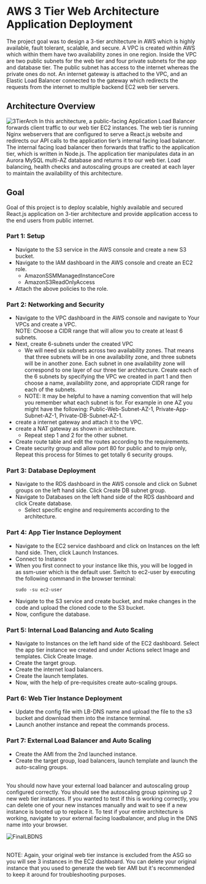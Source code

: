 # AWS 3 Tier Web Architecture Application Deployment
The project goal was to design a 3-tier architecture in AWS which is highly available, fault tolerant, scalable, and secure. A VPC is created within AWS which within them have two availability zones in one region. Inside the VPC are two public subnets for the web tier and four private subnets for the app and database tier. The public subnet has access to the internet whereas the private ones do not. An internet gateway is attached to the VPC, and an Elastic Load Balancer connected to the gateway which redirects the requests from the internet to multiple backend EC2 web tier servers.
## Architecture Overview
![3TierArch](https://github.com/gopu22/AWS-3-Tier-Web-Architecture-Deployment/assets/69630416/3c0f9195-31e6-46fa-99d0-d015fb4fe151)
In this architecture, a public-facing Application Load Balancer forwards client traffic to our web tier EC2 instances. The web tier is running Nginx webservers that are configured to serve a React.js website and redirects our API calls to the application tier’s internal facing load balancer. The internal facing load balancer then forwards that traffic to the application tier, which is written in Node.js. The application tier manipulates data in an Aurora MySQL multi-AZ database and returns it to our web tier. Load balancing, health checks and autoscaling groups are created at each layer to maintain the availability of this architecture.

## Goal
Goal of this project is to deploy scalable, highly available and secured React.js application on 3-tier architecture and provide application access to the end users from public internet.

### Part 1: Setup
* Navigate to the S3 service in the AWS console and create a new S3 bucket.
* Navigate to the IAM dashboard in the AWS console and create an EC2 role.
    * AmazonSSMManagedInstanceCore
    * AmazonS3ReadOnlyAccess
* Attach the above policies to the role.

### Part 2: Networking and Security
* Navigate to the VPC dashboard in the AWS console and navigate to Your VPCs and create a VPC.<br>
  NOTE: Choose a CIDR range that will allow you to create at least 6 subnets.
* Next, create 6-subnets under the created VPC
    * We will need six subnets across two availability zones. That means that three subnets will be in one availability zone, and three subnets will be in another zone. Each subnet in one availability zone will correspond to one layer of our three tier architecture. Create each of the 6 subnets by specifying the VPC we created in part 1 and then choose a name, availability zone, and appropriate CIDR range for each of the subnets.
    * NOTE: It may be helpful to have a naming convention that will help you remember what each subnet is for. For example in one AZ you might have the following: Public-Web-Subnet-AZ-1, Private-App-Subnet-AZ-1, Private-DB-Subnet-AZ-1.
* create a internet gateway and attach it to the VPC.
* create a NAT gateway as shown in architecture.
    * Repeat step 1 and 2 for the other subnet.
* Create route table and edit the routes according to the requirements.
* Create security group and allow port 80 for public and to myip only, Repeat this process for 5times to get totally 6 security groups.

### Part 3: Database Deployment
* Navigate to the RDS dashboard in the AWS console and click on Subnet groups on the left hand side. Click Create DB subnet group.
* Navigate to Databases on the left hand side of the RDS dashboard and click Create database.
    * Select specific engine and requirements according to the architecture.

### Part 4: App Tier Instance Deployment
* Navigate to the EC2 service dashboard and click on Instances on the left hand side. Then, click Launch Instances.
* Connect to Instance
* When you first connect to your instance like this, you will be logged in as ssm-user which is the default user. Switch to ec2-user by executing the following command in the browser terminal:
  ```shell
  sudo -su ec2-user
  ```
* Navigate to the S3 service and create bucket, and make changes in the code and upload the cloned code to the S3 bucket.
* Now, configure the database.

### Part 5: Internal Load Balancing and Auto Scaling
* Navigate to Instances on the left hand side of the EC2 dashboard. Select the app tier instance we created and under Actions select Image and templates. Click Create Image.
* Create the target group.
* Create the internet load balancers.
* Create the launch templates.
* Now, with the help of pre-requisites create auto-scaling groups.

### Part 6: Web Tier Instance Deployment
* Update the config file with LB-DNS name and upload the file to the s3 bucket and download them into the instance terminal.
* Launch another instance and repeat the commands process.

### Part 7: External Load Balancer and Auto Scaling
* Create the AMI from the 2nd launched instance.
* Create the target group, load balancers, launch template and launch the auto-scaling groups.
<br>
You should now have your external load balancer and autoscaling group configured correctly. You should see the autoscaling group spinning up 2 new web tier instances. If you wanted to test if this is working correctly, you can delete one of your new instances manually and wait to see if a new instance is booted up to replace it. To test if your entire architecture is working, navigate to your external facing loadbalancer, and plug in the DNS name into your browser.<br>

![FinalLBDNS](https://github.com/gopu22/AWS-3-Tier-Web-Architecture-Deployment/assets/69630416/07ff36aa-c2db-4c6f-809e-0e7df5a84345)

<br>NOTE: Again, your original web tier instance is excluded from the ASG so you will see 3 instances in the EC2 dashboard. You can delete your original instance that you used to generate the web tier AMI but it's recommended to keep it around for troubleshooting purposes.
<br>
<br>
<br>
